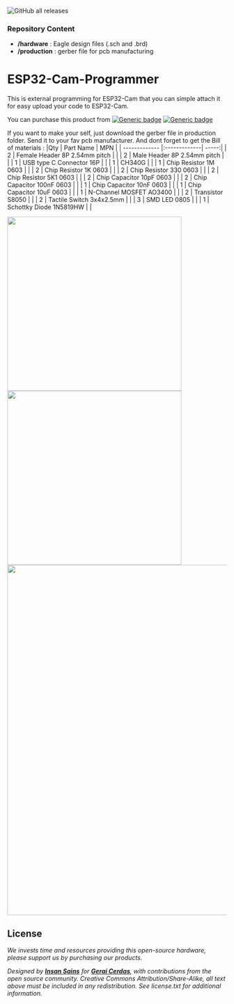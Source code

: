 ![GitHub all releases](https://img.shields.io/github/downloads/geraicerdas/ESP32-Cam-Programmer/total?style=for-the-badge)

### Repository Content
* **/hardware** : Eagle design files (.sch and .brd)
* **/production** : gerber file for pcb manufacturing

# ESP32-Cam-Programmer
This is external programming for ESP32-Cam that you can simple attach it for easy upload your code to ESP32-Cam.

You can purchase this product from [![Generic badge](https://img.shields.io/badge/Indonesia-Tokopedia-<COLOR>.svg)](https://www.tokopedia.com/geraicerdas/esp32-cam-programmer-ai-thinker-esp32-s-camera-5v-serial-converter-module-only) 
[![Generic badge](https://img.shields.io/badge/Worldwide-Unavailable-red.svg)](https://geraicerdas.com)


If you want to make your self, just download the gerber file in production folder. Send it to your fav pcb manufacturer. And dont forget to get the Bill of materials :
|Qty | Part Name | MPN |
| ------------- |:-------------| -----:|
| 2 | Female Header 8P 2.54mm pitch | |
| 2 | Male Header 8P 2.54mm pitch | |
| 1 | USB type C Connector 16P | |
| 1 | CH340G | |
| 1 | Chip Resistor 1M 0603 | |
| 2 | Chip Resistor 1K 0603 | |
| 2 | Chip Resistor 330 0603 | |
| 2 | Chip Resistor 5K1 0603 | |
| 2 | Chip Capacitor 10pF 0603 | |
| 2 | Chip Capacitor 100nF 0603 | |
| 1 | Chip Capacitor 10nF 0603 | |
| 1 | Chip Capacitor 10uF 0603 | |
| 1 | N-Channel MOSFET AO3400 | |
| 2 | Transistor S8050 | |
| 2 | Tactile Switch 3x4x2.5mm | |
| 3 | SMD LED 0805 | |
| 1 | Schottky Diode 1N5819HW | |

<p float="left">
<img src="https://ecs7.tokopedia.net/img/cache/900/VqbcmM/2021/1/20/0cee6626-4e0b-4d04-bf8a-30e3e52d6e20.jpg" width=400 /> 
<img src="https://ecs7.tokopedia.net/img/cache/900/VqbcmM/2021/1/20/560549d7-d495-413d-a784-35417a159ad9.jpg" width=400 /> 
<img src="https://ecs7.tokopedia.net/img/cache/900/VqbcmM/2021/1/20/1244e61b-8b12-4fa8-89a3-6300f83756bb.jpg" width=805 />
</p>

## License
*We invests time and resources providing this open-source hardware, please support us by purchasing our products.*

*Designed by **[Insan Sains](https://www.youtube.com/nextinnovator)** for **[Gerai Cerdas](https://geraicerdas.com)**, with contributions from the open source community. Creative Commons Attribution/Share-Alike, all text above must be included in any redistribution. See license.txt for additional information.*
